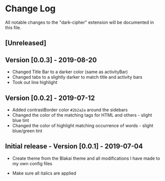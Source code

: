 # Change Log

All notable changes to the "dark-cipher" extension will be documented in this file.

## [Unreleased]

## Version [0.0.3] - 2019-08-20

- Changed Title Bar to a darker color (same as activityBar)
- Changed tabs to a slightly darker to match title and activity bars
- Took out line highlight

## Version [0.0.2] - 2019-07-12

- Added contrastBorder color `#2b2a2a` around the sidebars
- Changed the color of the matching tags for HTML and others - slight blue tint
- Changed the color of highlight matching occurrence of words - slight blue/green tint

## Initial release - Version [0.0.1] - 2019-07-04

- Create theme from the Blakai theme and all modifications I have made to my own config files

- Make sure all italics are applied
